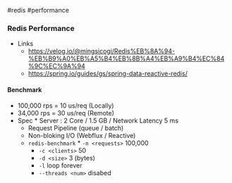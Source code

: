 #redis #performance

### Redis Performance
* Links
	* https://velog.io/@mingsicogi/Redis%EB%8A%94-%EB%B9%A0%EB%A5%B4%EB%8B%A4%EB%A9%B4%EC%84%9C%EC%9A%94
	* https://spring.io/guides/gs/spring-data-reactive-redis/
#### Benchmark
* 100,000 rps = 10 us/req (Locally)
* 34,000 rps = 30 us/req (Remote)
* Spec
	* Server : 2 Core / 1.5 GB / Network Latency 5 ms
	* Request Pipeline (queue / batch)
	* Non-bloking I/O (Webflux / Reactive)
	* `redis-benchmark`
		* `-n <requests>` 100,000
		* `-c <clients>` 50
		* `-d <size>` 3 (bytes)
		* `-l` loop forever
		* `--threads <num>` disabed
